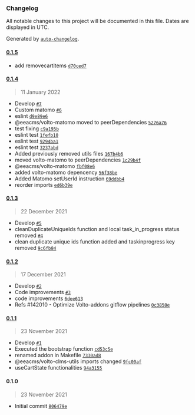 ### Changelog

All notable changes to this project will be documented in this file. Dates are displayed in UTC.

Generated by [`auto-changelog`](https://github.com/CookPete/auto-changelog).

#### [0.1.5](https://github.com/eea/volto-clms-utils/compare/0.1.4...0.1.5)

- add removecartitems [`d70ced7`](https://github.com/eea/volto-clms-utils/commit/d70ced7bac289037babb4c4e377c5452d8b1f2d8)

#### [0.1.4](https://github.com/eea/volto-clms-utils/compare/0.1.3...0.1.4)

> 11 January 2022

- Develop [`#7`](https://github.com/eea/volto-clms-utils/pull/7)
- Custom matomo [`#6`](https://github.com/eea/volto-clms-utils/pull/6)
- eslint [`d9e89e6`](https://github.com/eea/volto-clms-utils/commit/d9e89e6ac39e494124a864da988a3a32149a0eb9)
- @eeacms/volto-matomo moved to peerDependencies [`5276a76`](https://github.com/eea/volto-clms-utils/commit/5276a76476f4ae20949f56d2ada512e1d38832fc)
- test fixing [`c9a195b`](https://github.com/eea/volto-clms-utils/commit/c9a195b705e0e1efea9470deedfe560e2cd01a2c)
- eslint test [`1fefb10`](https://github.com/eea/volto-clms-utils/commit/1fefb102b55e0bf45104cd0b81816f1ad4a2dc4f)
- eslint test [`9294ba1`](https://github.com/eea/volto-clms-utils/commit/9294ba198d8c1982bd71c20c12977ca5cca5f4a4)
- eslint test [`3237abd`](https://github.com/eea/volto-clms-utils/commit/3237abdb8bfd49f09eadbac63944ff993b73508d)
- Added previously removed utils files [`167b4b6`](https://github.com/eea/volto-clms-utils/commit/167b4b6069221159118300e142e758f1ec6507c7)
- moved volto-matomo to peerDependencies [`1c29b4f`](https://github.com/eea/volto-clms-utils/commit/1c29b4f5f3fbde960105d75596bc6b78099b76e5)
- @eeacms/volto-matomo [`fbf08e6`](https://github.com/eea/volto-clms-utils/commit/fbf08e62eec3ad1af86ce2f9d73940808ca54ea6)
- added volto-matomo depencency [`56f38be`](https://github.com/eea/volto-clms-utils/commit/56f38be3d6cf28f6824234a6e8f78532a9dd1e96)
- Added Matomo setUserId instruction [`69ddbb4`](https://github.com/eea/volto-clms-utils/commit/69ddbb42eeb8a748a38007a95b4b15177c37dc9e)
- reorder imports [`ed6b39e`](https://github.com/eea/volto-clms-utils/commit/ed6b39eb72d16b088a33a45fa9cb0f4e9d34b533)

#### [0.1.3](https://github.com/eea/volto-clms-utils/compare/0.1.2...0.1.3)

> 22 December 2021

- Develop [`#5`](https://github.com/eea/volto-clms-utils/pull/5)
- cleanDuplicateUniqueIds function and local task_in_progress status removed [`#4`](https://github.com/eea/volto-clms-utils/pull/4)
- clean duplicate unique ids function added and taskinprogress key removed [`9c6fb84`](https://github.com/eea/volto-clms-utils/commit/9c6fb84413b62f27347ac121ca8c3fb72b76ca94)

#### [0.1.2](https://github.com/eea/volto-clms-utils/compare/0.1.1...0.1.2)

> 17 December 2021

- Develop [`#2`](https://github.com/eea/volto-clms-utils/pull/2)
- Code improvements [`#3`](https://github.com/eea/volto-clms-utils/pull/3)
- code improvements [`6dee613`](https://github.com/eea/volto-clms-utils/commit/6dee613e3a87af3cfc486a865dbba3e3924b5995)
- Refs #142010 - Optimize Volto-addons gitflow pipelines [`0c3850e`](https://github.com/eea/volto-clms-utils/commit/0c3850ea7ffabfa0d682cbfc886e3323316b5f3f)

#### [0.1.1](https://github.com/eea/volto-clms-utils/compare/0.1.0...0.1.1)

> 23 November 2021

- Develop [`#1`](https://github.com/eea/volto-clms-utils/pull/1)
- Executed the bootstrap function [`cd53c5e`](https://github.com/eea/volto-clms-utils/commit/cd53c5e7035b102791f5510d7522bf9ebb63bc84)
- renamed addon in Makefile [`7330ad8`](https://github.com/eea/volto-clms-utils/commit/7330ad896f212587007c1deb4e80a6964028482a)
- @eeacms/volto-clms-utils imports changed [`9fc00af`](https://github.com/eea/volto-clms-utils/commit/9fc00af9ec55ecba55c2e5f532556b31444fea4f)
- useCartState functionalities [`94a3155`](https://github.com/eea/volto-clms-utils/commit/94a315576bf4f8ee17d5aeb71e3139eef7bb9005)

#### 0.1.0

> 23 November 2021

- Initial commit [`806479e`](https://github.com/eea/volto-clms-utils/commit/806479e2a53e5918a0f994780b3facd0ca5f9043)
